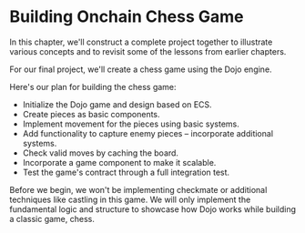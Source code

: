 # Building Onchain Chess Game

In this chapter, we'll construct a complete project together to illustrate various concepts and to revisit some of the lessons from earlier chapters.

For our final project, we'll create a chess game using the Dojo engine.

Here's our plan for building the chess game:

- Initialize the Dojo game and design based on ECS.
- Create pieces as basic components.
- Implement movement for the pieces using basic systems.
- Add functionality to capture enemy pieces – incorporate additional systems.
- Check valid moves by caching the board.
- Incorporate a game component to make it scalable.
- Test the game's contract through a full integration test.

Before we begin, we won't be implementing checkmate or additional techniques like castling in this game. We will only implement the fundamental logic and structure to showcase how Dojo works while building a classic game, chess.
